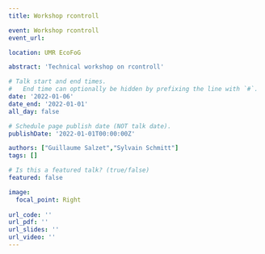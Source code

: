 ```yaml
---
title: Workshop rcontroll

event: Workshop rcontroll
event_url: 

location: UMR EcoFoG

abstract: 'Technical workshop on rcontroll'

# Talk start and end times.
#   End time can optionally be hidden by prefixing the line with `#`.
date: '2022-01-06'
date_end: '2022-01-01'
all_day: false

# Schedule page publish date (NOT talk date).
publishDate: '2022-01-01T00:00:00Z'

authors: ["Guillaume Salzet","Sylvain Schmitt"]
tags: []

# Is this a featured talk? (true/false)
featured: false

image:
  focal_point: Right
  
url_code: ''
url_pdf: ''
url_slides: ''
url_video: ''
---
```


